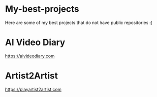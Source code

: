 # My-best-projects
Here are some of my best projects that do not have public repositories :)

# AI Video Diary
https://aivideodiary.com

# Artist2Artist
https://playartist2artist.com
